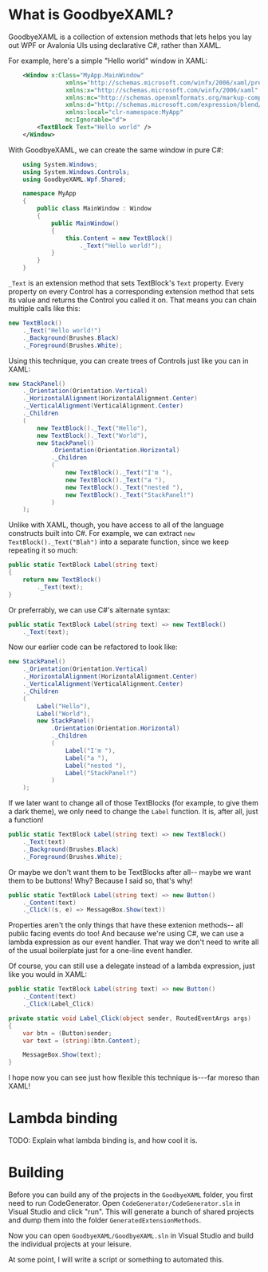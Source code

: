 # What is GoodbyeXAML?

GoodbyeXAML is a collection of extension methods that lets helps you lay out WPF
or Avalonia UIs using declarative C#, rather than XAML.

For example, here's a simple "Hello world" window in XAML:

```XML
    <Window x:Class="MyApp.MainWindow"
                xmlns="http://schemas.microsoft.com/winfx/2006/xaml/presentation"
                xmlns:x="http://schemas.microsoft.com/winfx/2006/xaml"
                xmlns:mc="http://schemas.openxmlformats.org/markup-compatibility/2006"
                xmlns:d="http://schemas.microsoft.com/expression/blend/2008"
                xmlns:local="clr-namespace:MyApp"
                mc:Ignorable="d">
        <TextBlock Text="Hello world" />
    </Window>
```

With GoodbyeXAML, we can create the same window in pure C#:

```C#
    using System.Windows;
    using System.Windows.Controls;
    using GoodbyeXAML.Wpf.Shared;

    namespace MyApp
    {
        public class MainWindow : Window
        {
            public MainWindow()
            {
                this.Content = new TextBlock()
                    ._Text("Hello world!");
            }
        }
    }
```

`_Text` is an extension method that sets TextBlock's `Text` property.
Every property on every Control has a corresponding extension method that sets
its value and returns the Control you called it on.  That means you can chain
multiple calls like this:

```C#
new TextBlock()
    ._Text("Hello world!")
    ._Background(Brushes.Black)
    ._Foreground(Brushes.White);
```

Using this technique, you can create trees of Controls just like you can in XAML:

```C#
new StackPanel()
    ._Orientation(Orientation.Vertical)
    ._HorizontalAlignment(HorizontalAlignment.Center)
    ._VerticalAlignment(VerticalAlignment.Center)
    ._Children
    (
        new TextBlock()._Text("Hello"),
        new TextBlock()._Text("World"),
        new StackPanel()
            .Orientation(Orientation.Horizontal)
            ._Children
            (
                new TextBlock()._Text("I'm "),
                new TextBlock()._Text("a "),
                new TextBlock()._Text("nested "),
                new TextBlock()._Text("StackPanel!")
            )
    );
```

Unlike with XAML, though, you have access to all of the language constructs
built into C#.  For example, we can extract `new TextBlock()._Text("Blah")` into
a separate function, since we keep repeating it so much:

```C#
public static TextBlock Label(string text)
{
    return new TextBlock()
        ._Text(text);
}
```

Or preferrably, we can use C#'s alternate syntax:
```C#
public static TextBlock Label(string text) => new TextBlock()
    ._Text(text);
```

Now our earlier code can be refactored to look like:
```C#
new StackPanel()
    ._Orientation(Orientation.Vertical)
    ._HorizontalAlignment(HorizontalAlignment.Center)
    ._VerticalAlignment(VerticalAlignment.Center)
    ._Children
    (
        Label("Hello"),
        Label("World"),
        new StackPanel()
            .Orientation(Orientation.Horizontal)
            ._Children
            (
                Label("I'm "),
                Label("a "),
                Label("nested "),
                Label("StackPanel!")
            )
    );
```

If we later want to change all of those TextBlocks (for example, to give them
a dark theme), we only need to change the `Label` function.  It is, after all,
just a function!

```C#
public static TextBlock Label(string text) => new TextBlock()
    ._Text(text)
    ._Background(Brushes.Black)
    ._Foreground(Brushes.White);
```

Or maybe we don't want them to be TextBlocks after all-- maybe we want them
to be buttons!  Why?  Because I said so, that's why!

```C#
public static TextBlock Label(string text) => new Button()
    ._Content(text)
    ._Click((s, e) => MessageBox.Show(text))
```

Properties aren't the only things that have these extenion methods-- all public
facing events do too!  And because we're using C#, we can use a lambda expression 
as our event handler.  That way we don't need to write all of the usual
boilerplate just for a one-line event handler.

Of course, you can still use a delegate instead of a lambda expression, just like 
you would in XAML:

```C#
public static TextBlock Label(string text) => new Button()
    ._Content(text)
    ._Click(Label_Click)

private static void Label_Click(object sender, RoutedEventArgs args)
{
    var btn = (Button)sender;
    var text = (string)(btn.Content);

    MessageBox.Show(text);
}
```

I hope now you can see just how flexible this technique is---far moreso than
XAML!


# Lambda binding
TODO: Explain what lambda binding is, and how cool it is.


# Building
Before you can build any of the projects in the `GoodbyeXAML` folder, you 
first need to run CodeGenerator.  Open `CodeGenerator/CodeGenerator.sln` in
Visual Studio and click "run".  This will generate a bunch of shared projects 
and dump them into the folder `GeneratedExtensionMethods`.

Now you can open `GoodbyeXAML/GoodbyeXAML.sln` in Visual Studio and build the
individual projects at your leisure.

At some point, I will write a script or something to automated this.
